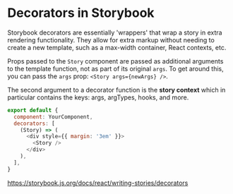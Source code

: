 # Decorators in Storybook

Storybook decorators are essentially 'wrappers' that wrap a story in extra rendering functionality. They allow for extra markup without needing to create a new template, such as a max-width container, React contexts, etc.

Props passed to the `Story` component are passed as additional arguments to the template function, not as part of its original `args`. To get around this, you can pass the `args` prop: `<Story args={newArgs} />`.

The second argument to a decorator function is the **story context** which in particular contains the keys: args, argTypes, hooks, and more.

```javascript
export default {
  component: YourComponent,
  decorators: [
    (Story) => (
      <div style={{ margin: '3em' }}>
        <Story />
      </div>
    ),
  ],
}
```

https://storybook.js.org/docs/react/writing-stories/decorators